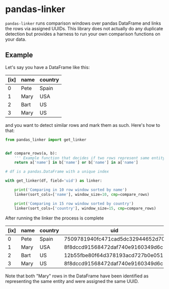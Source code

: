 # pandas-linker

`pandas-linker` runs comparison windows over pandas DataFrame and
links the rows via assigned UUIDs. This library does not actually do any duplicate
detection but provides a harness to run your own comparison functions on your data.


## Example

Let's say you have a DataFrame like this:

 [ix] | name | country
------|------|--------
   0  | Pete | Spain
   1  | Mary | USA
   2  | Bart | US
   3  | Mary | US

and you want to detect similar rows and mark them as such. Here's how to that:

```python
from pandas_linker import get_linker


def compare_rows(a, b):
    ''' Example function that decides if two rows represent same entity.'''
    return a['name'] in b['name'] or b['name'] in a['name']

# df is a pandas.DataFrame with a unique index

with get_linker(df, field='uid') as linker:

    print('Comparing in 10 row window sorted by name')
    linker(sort_cols=['name'], window_size=10, cmp=compare_rows)

    print('Comparing in 15 row window sorted by country')
    linker(sort_cols=['country'], window_size=15, cmp=compare_rows)

```

After running the linker the process is complete

 [ix] | name | country | uid
------|------|---------|----
   0  | Pete | Spain   | 7509781940fc471cad5dc32944652d70
   1  | Mary | USA     | 8f8dccd91568472daf740e9160349d6c
   2  | Bart | US      | 12b55fbe80f64d378193acd727b0e051
   3  | Mary | US      | 8f8dccd91568472daf740e9160349d6c

Note that both "Mary" rows in the DataFrame have been identified as representing
the same entity and were assigned the same UUID.
